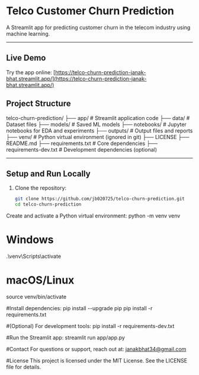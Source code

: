 # Telco Customer Churn Prediction

A Streamlit app for predicting customer churn in the telecom industry using machine learning.

---

## Live Demo

Try the app online: [https://telco-churn-prediction-janak-bhat.streamlit.app/](https://telco-churn-prediction-janak-bhat.streamlit.app/)



## Project Structure

telco-churn-prediction/
├── app/ # Streamlit application code
├── data/ # Dataset files
├── models/ # Saved ML models
├── notebooks/ # Jupyter notebooks for EDA and experiments
├── outputs/ # Output files and reports
├── venv/ # Python virtual environment (ignored in git)
├── LICENSE
├── README.md
├── requirements.txt # Core dependencies
├── requirements-dev.txt # Development dependencies (optional)


---

## Setup and Run Locally

1. Clone the repository:
   ```bash
   git clone https://github.com/jb020725/telco-churn-prediction.git
   cd telco-churn-prediction

Create and activate a Python virtual environment:
python -m venv venv
# Windows
.\venv\Scripts\activate
# macOS/Linux
source venv/bin/activate




#Install dependencies:
pip install --upgrade pip
pip install -r requirements.txt


#(Optional) For development tools:
pip install -r requirements-dev.txt


#Run the Streamlit app:
streamlit run app/app.py


#Contact
For questions or support, reach out at: janakbhat34@gmail.com

#License
This project is licensed under the MIT License. See the LICENSE file for details.

